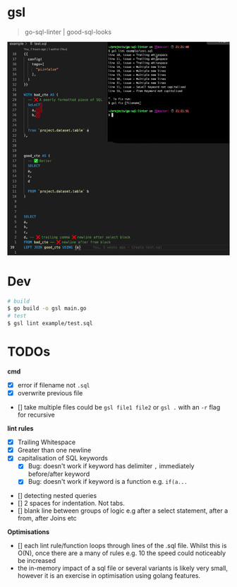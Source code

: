 # gsl
> go-sql-linter | good-sql-looks

![](./example/gsl-in-action.gif)

# Dev
```bash
# build
$ go build -o gsl main.go
# test
$ gsl lint example/test.sql
```

# TODOs
**cmd**
- [x] error if filename not `.sql`
- [x] overwrite previous file
- [] take multiple files could be `gsl file1 file2` or `gsl .` with an `-r` flag for recursive

**lint rules**
- [x] Trailing Whitespace
- [x] Greater than one newline
- [x] capitalisation of SQL keywords
  - [x] Bug: doesn't work if keyword has delimiter `,` immediately before/after keyword
  - [x] Bug: doesn't work if keyword is a function e.g. `if(a...`
- [] detecting nested queries
- [] 2 spaces for indentation. Not tabs.
- [] blank line between groups of logic e.g after a select statement, after a from, after Joins etc

**Optimisations**
- [] each lint rule/function loops through lines of the .sql file. Whilst this is O(N), once there are a many of rules e.g. 10 the speed could noticeably be increased
- the in-memory impact of a sql file or several variants is likely very small, however it is an exercise in optimisation using golang features.
